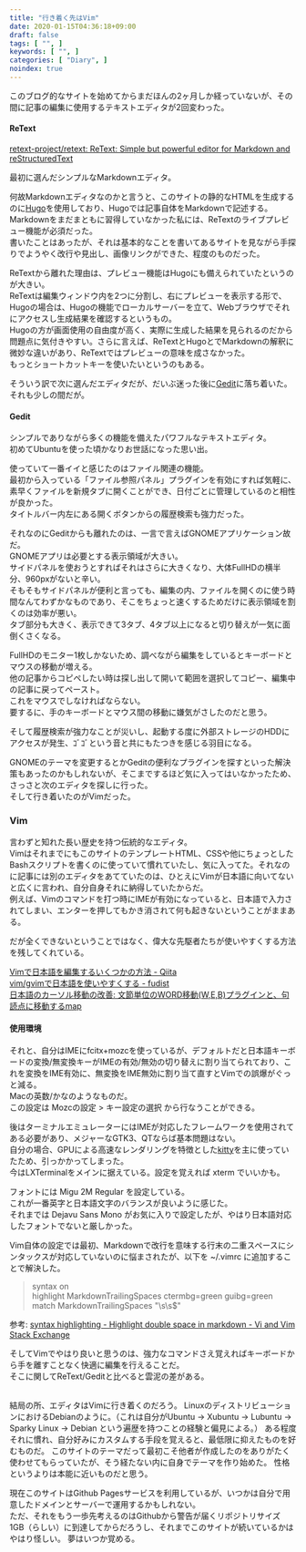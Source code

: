 ```yaml
---
title: "行き着く先はVim"
date: 2020-01-15T04:36:18+09:00
draft: false
tags: [ "", ]
keywords: [ "", ]
categories: [ "Diary", ]
noindex: true
---
```


このブログ的なサイトを始めてからまだほんの2ヶ月しか経っていないが、その間に記事の編集に使用するテキストエディタが2回変わった。  

#### ReText
[retext-project/retext: ReText: Simple but powerful editor for Markdown and reStructuredText](https://github.com/retext-project/retext)  

最初に選んだシンプルなMarkdownエディタ。  

何故Markdownエディタなのかと言うと、このサイトの静的なHTMLを生成するのに[Hugo](https://gohugo.io)を使用しており、Hugoでは記事自体をMarkdownで記述する。  
Markdownをまだまともに習得していなかった私には、ReTextのライブプレビュー機能が必須だった。  
書いたことはあったが、それは基本的なことを書いてあるサイトを見ながら手探りでようやく改行や見出し、画像リンクができた、程度のものだった。  

ReTextから離れた理由は、プレビュー機能はHugoにも備えられていたというのが大きい。  
ReTextは編集ウィンドウ内を2つに分割し、右にプレビューを表示する形で、Hugoの場合は、Hugoの機能でローカルサーバーを立て、Webブラウザでそれにアクセスし生成結果を確認するというもの。  
Hugoの方が画面使用の自由度が高く、実際に生成した結果を見られるのだから問題点に気付きやすい。さらに言えば、ReTextとHugoとでMarkdownの解釈に微妙な違いがあり、ReTextではプレビューの意味を成さなかった。  
もっとショートカットキーを使いたいというのもある。  

そういう訳で次に選んだエディタだが、だいぶ迷った後に[Gedit](https://wiki.gnome.org/Apps/Gedit)に落ち着いた。  
それも少しの間だが。  

#### Gedit
シンプルでありながら多くの機能を備えたパワフルなテキストエディタ。  
初めてUbuntuを使った頃かなりお世話になった思い出。  

使っていて一番イイと感じたのはファイル関連の機能。  
最初から入っている「ファイル参照パネル」プラグインを有効にすれば気軽に、素早くファイルを新規タブに開くことができ、日付ごとに管理しているのと相性が良かった。  
タイトルバー内左にある開くボタンからの履歴検索も強力だった。  

それなのにGeditからも離れたのは、一言で言えばGNOMEアプリケーション故だ。  
GNOMEアプリは必要とする表示領域が大きい。  
サイドパネルを使おうとすればそれはさらに大きくなり、大体FullHDの横半分、960pxがないと辛い。  
そもそもサイドパネルが便利と言っても、編集の内、ファイルを開くのに使う時間なんてわずかなものであり、そこをちょっと速くするためだけに表示領域を割くのは効率が悪い。  
タブ部分も大きく、表示できて3タブ、4タブ以上になると切り替えが一気に面倒くさくなる。  

FullHDのモニター1枚しかないため、調べながら編集をしているとキーボードとマウスの移動が増える。  
他の記事からコピペしたい時は探し出して開いて範囲を選択してコピー、編集中の記事に戻ってペースト。  
これをマウスでしなければならない。  
要するに、手のキーボードとマウス間の移動に嫌気がさしたのだと思う。  

そして履歴検索が強力なことが災いし、起動する度に外部ストレージのHDDにアクセスが発生、ｺﾞｺﾞという音と共にもたつきを感じる羽目になる。  

GNOMEのテーマを変更するとかGeditの便利なプラグインを探すといった解決策もあったのかもしれないが、そこまでするほど気に入ってはいなかったため、さっさと次のエディタを探しに行った。  
そして行き着いたのがVimだった。  

### Vim
言わずと知れた長い歴史を持つ伝統的なエディタ。  
VimはそれまでにもこのサイトのテンプレートHTML、CSSや他にちょっとしたBashスクリプトを書くのに使っていて慣れていたし、気に入ってた。それなのに記事には別のエディタをあてていたのは、ひとえにVimが日本語に向いてないと広くに言われ、自分自身それに納得していたからだ。  
例えば、Vimのコマンドを打つ時にIMEが有効になっていると、日本語で入力されてしまい、エンターを押してもかき消されて何も起きないということがままある。  

だが全くできないということではなく、偉大な先駆者たちが使いやすくする方法を残してくれている。  

[Vimで日本語を編集するいくつかの方法 - Qiita](https://qiita.com/murashitas/items/f2be0dda2a4498cb7985)  
[vim/gvimで日本語を使いやすくする - fudist](https://sites.google.com/site/fudist/Home/vim-nihongo-ban/vim-japanese)  
[日本語のカーソル移動の改善: 文節単位のWORD移動(W,E,B)プラグインと、句読点に移動するmap](https://gist.github.com/deton/5138905)  

#### 使用環境
それと、自分はIMEにfcitx+mozcを使っているが、デフォルトだと日本語キーボードの変換/無変換キーがIMEの有効/無効の切り替えに割り当てられており、これを変換をIME有効に、無変換をIME無効に割り当て直すとVimでの誤爆がぐっと減る。  
Macの英数/かなのようなものだ。  
この設定は Mozcの設定 > キー設定の選択 から行なうことができる。  

後はターミナルエミュレーターにはIMEが対応したフレームワークを使用されてある必要があり、メジャーなGTK3、QTならば基本問題はない。  
自分の場合、GPUによる高速なレンダリングを特徴とした[kitty](https://sw.kovidgoyal.net/kitty/)を主に使っていたため、引っかかってしまった。  
今はLXTerminalをメインに据えている。<span class="hide">設定を覚えれば xterm でいいかも。</span>  

フォントには Migu 2M Regular を設定している。  
これが一番英字と日本語文字のバランスが良いように感じた。  
それまでは Dejavu Sans Mono がお気に入りで設定したが、やはり日本語対応したフォントでないと厳しかった。  

Vim自体の設定では最初、Markdownで改行を意味する行末の二重スペースにシンタックスが対応していないのに悩まされたが、以下を ~/.vimrc に追加することで解決した。  

 > syntax on  
highlight MarkdownTrailingSpaces ctermbg=green guibg=green  
match MarkdownTrailingSpaces "\s\s$"

参考: [syntax highlighting - Highlight double space in markdown - Vi and Vim Stack Exchange](https://vi.stackexchange.com/questions/3539/highlight-double-space-in-markdown)  

そしてVimでやはり良いと思うのは、強力なコマンドさえ覚えればキーボードから手を離すことなく快適に編集を行えることだ。  
そこに関してReText/Geditと比べると雲泥の差がある。  

<br>
結局の所、エディタはVimに行き着くのだろう。  
LinuxのディストリビューションにおけるDebianのように。（これは自分がUbuntu -> Xubuntu -> Lubuntu -> Sparky Linux -> Debian という遍歴を持つことの経験と偏見による。）  
ある程度それに慣れ、自分好みにカスタムする手段を覚えると、最低限に抑えたものを好むものだ。  
このサイトのテーマだって最初こそ他者が作成したのをありがたく使わせてもらっていたが、そう経たない内に自身でテーマを作り始めた。  
性格というよりは本能に近いものだと思う。  

現在このサイトはGithub Pagesサービスを利用しているが、いつかは自分で用意したドメインとサーバーで運用するかもしれない。  
ただ、それをもう一歩先考えるのはGithubから警告が届くリポジトリサイズ 1GB（らしい）に到達してからだろうし、それまでこのサイトが続いているかはやはり怪しい。
<span class="hide">夢はいつか覚める。</span>
